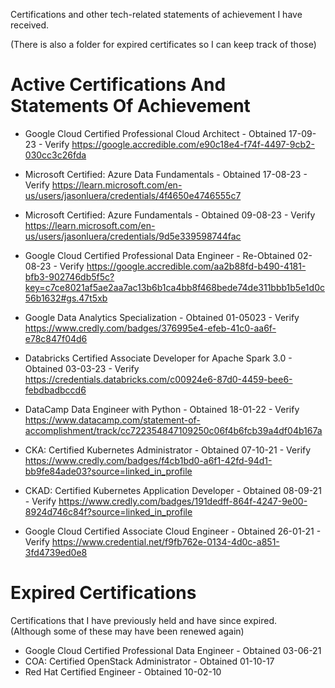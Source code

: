 Certifications and other tech-related statements of achievement I have received. <br>

(There is also a folder for expired certificates so I can keep track of those)

# Active Certifications And Statements Of Achievement
* Google Cloud Certified Professional Cloud Architect - Obtained 17-09-23 -  Verify https://google.accredible.com/e90c18e4-f74f-4497-9cb2-030cc3c26fda
  
* Microsoft Certified: Azure Data Fundamentals - Obtained 17-08-23 - Verify https://learn.microsoft.com/en-us/users/jasonluera/credentials/4f4650e4746555c7

* Microsoft Certified: Azure Fundamentals - Obtained 09-08-23 - Verify https://learn.microsoft.com/en-us/users/jasonluera/credentials/9d5e339598744fac

* Google Cloud Certified Professional Data Engineer - Re-Obtained 02-08-23 - Verify https://google.accredible.com/aa2b88fd-b490-4181-bfb3-902746db5f5c?key=c7ce8021af5ae2aa7ac13b6b1ca4bb8f468bede74de311bbb1b5e1d0c56b1632#gs.47t5xb

* Google Data Analytics Specialization - Obtained 01-05023 - Verify https://www.credly.com/badges/376995e4-efeb-41c0-aa6f-e78c847f04d6

* Databricks Certified Associate Developer for Apache Spark 3.0 - Obtained 03-03-23 - Verify https://credentials.databricks.com/c00924e6-87d0-4459-bee6-febdbadbccd6

* DataCamp Data Engineer with Python - Obtained 18-01-22 - Verify https://www.datacamp.com/statement-of-accomplishment/track/cc722354847109250c06f4b6fcb39a4df04b167a

* CKA: Certified Kubernetes Administrator - Obtained 07-10-21 - Verify https://www.credly.com/badges/f4cb1bd0-a6f1-42fd-94d1-bb9fe84ade03?source=linked_in_profile

* CKAD: Certified Kubernetes Application Developer - Obtained 08-09-21 - Verify https://www.credly.com/badges/191dedff-864f-4247-9e00-8924d746c84f?source=linked_in_profile

* Google Cloud Certified Associate Cloud Engineer - Obtained 26-01-21 - Verify https://www.credential.net/f9fb762e-0134-4d0c-a851-3fd4739ed0e8



# Expired Certifications
Certifications that I have previously held and have since expired. <br>
(Although some of these may have been renewed again)

* Google Cloud Certified Professional Data Engineer - Obtained 03-06-21
* COA: Certified OpenStack Administrator - Obtained 01-10-17
* Red Hat Certified Engineer - Obtained 10-02-10
